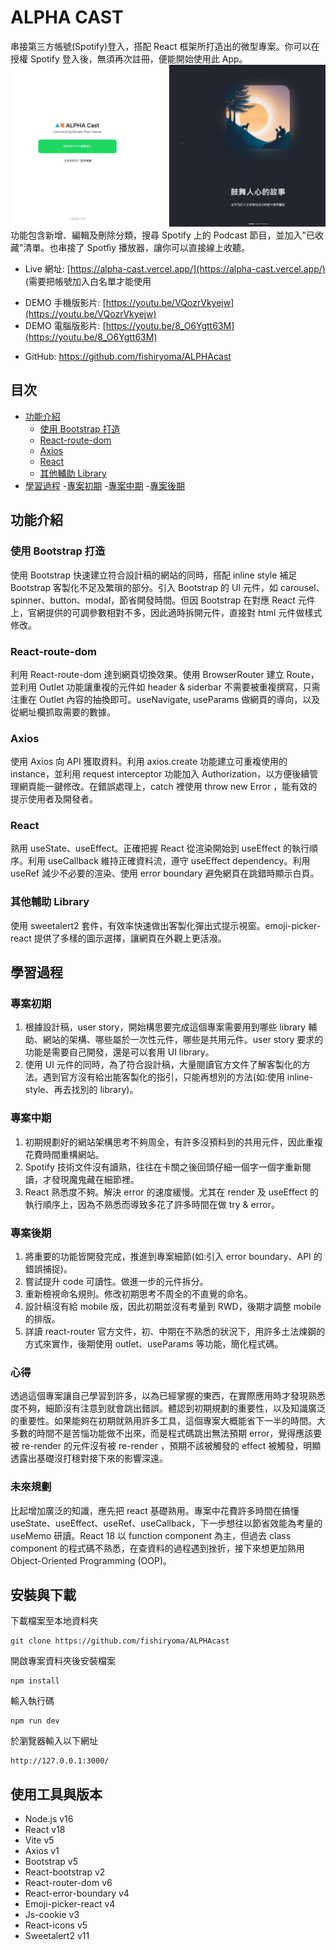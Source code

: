 # ALPHA CAST

串接第三方帳號(Spotify)登入，搭配 React 框架所打造出的微型專案。你可以在授權 Spotify 登入後，無須再次註冊，便能開始使用此 App。
![Alt text](public/demo01.png)
功能包含新增、編輯及刪除分類，搜尋 Spotify 上的 Podcast 節目，並加入"已收藏"清單。也串接了 Spotfiy 播放器，讓你可以直接線上收聽。

- Live 網址: [https://alpha-cast.vercel.app/](https://alpha-cast.vercel.app/)
  (需要把帳號加入白名單才能使用

* DEMO 手機版影片: [https://youtu.be/VQozrVkyejw](https://youtu.be/VQozrVkyejw)
* DEMO 電腦版影片: [https://youtu.be/8_O6Ygtt63M](https://youtu.be/8_O6Ygtt63M)

- GitHub: https://github.com/fishiryoma/ALPHAcast

## 目次

- [功能介紹](##功能介紹)
  - [使用 Bootstrap 打造](###使用-Bootstrap-打造)
  - [React-route-dom](###React-route-dom)
  - [Axios](###Axios)
  - [React](###React)
  - [其他輔助 Library](###其他輔助-Library)
- [學習過程](##學習過程) -[專案初期](###專案初期) -[專案中期](###專案中期) -[專案後期](###專案後期)

## 功能介紹

### 使用 Bootstrap 打造

使用 Bootstrap 快速建立符合設計稿的網站的同時，搭配 inline style 補足 Bootstrap 客製化不足及繁瑣的部分。引入 Bootstrap 的 UI 元件，如 carousel、spinner、button、modal，節省開發時間。但因 Bootstrap 在對應 React 元件上，官網提供的可調參數相對不多，因此適時拆開元件，直接對 html 元件做樣式修改。

### React-route-dom

利用 React-route-dom 達到網頁切換效果。使用 BrowserRouter 建立 Route，並利用 Outlet 功能讓重複的元件如 header & siderbar 不需要被重複撰寫，只需注重在 Outlet 內容的抽換即可。useNavigate, useParams 做網頁的導向，以及從網址欄抓取需要的數據。

### Axios

使用 Axios 向 API 獲取資料。利用 axios.create 功能建立可重複使用的 instance，並利用 request interceptor 功能加入 Authorization，以方便後續管理網頁能一鍵修改。在錯誤處理上，catch 裡使用 throw new Error ，能有效的提示使用者及開發者。

### React

熟用 useState、useEffect。正確把握 React 從渲染開始到 useEffect 的執行順序。利用 useCallback 維持正確資料流，遵守 useEffect dependency。利用 useRef 減少不必要的渲染、使用 error boundary 避免網頁在跳錯時顯示白頁。

### 其他輔助 Library

使用 sweetalert2 套件，有效率快速做出客製化彈出式提示視窗。emoji-picker-react 提供了多樣的圖示選擇，讓網頁在外觀上更活潑。

## 學習過程

### 專案初期

1. 根據設計稿，user story，開始構思要完成這個專案需要用到哪些 library 輔助、網站的架構、哪些屬於一次性元件，哪些是共用元件。user story 要求的功能是需要自己開發，還是可以套用 UI library。
2. 使用 UI 元件的同時，為了符合設計稿，大量閱讀官方文件了解客製化的方法。遇到官方沒有給出能客製化的指引，只能再想別的方法(如:使用 inline-style、再去找別的 library)。

### 專案中期

1. 初期規劃好的網站架構思考不夠周全，有許多沒預料到的共用元件，因此重複花費時間重構網站。
2. Spotify 技術文件沒有讀熟，往往在卡關之後回頭仔細一個字一個字重新閱讀，才發現魔鬼藏在細節裡。
3. React 熟悉度不夠。解決 error 的速度緩慢。尤其在 render 及 useEffect 的執行順序上，因為不熟悉而導致多花了許多時間在做 try & error。

### 專案後期

1. 將重要的功能皆開發完成，推進到專案細節(如:引入 error boundary、API 的錯誤捕捉)。
2. 嘗試提升 code 可讀性。做進一步的元件拆分。
3. 重新檢視命名規則。修改初期思考不周全的不直覺的命名。
4. 設計稿沒有給 mobile 版，因此初期並沒有考量到 RWD，後期才調整 mobile 的排版。
5. 詳讀 react-router 官方文件，初、中期在不熟悉的狀況下，用許多土法煉鋼的方式來實作，後期使用 outlet、useParams 等功能，簡化程式碼。

### 心得

透過這個專案讓自己學習到許多，以為已經掌握的東西，在實際應用時才發現熟悉度不夠，細節沒有注意到就會跳出錯誤。體認到初期規劃的重要性，以及知識廣泛的重要性。如果能夠在初期就熟用許多工具，這個專案大概能省下一半的時間。大多數的時間不是苦惱功能做不出來，而是程式碼跳出無法預期 error，覺得應該要被 re-render 的元件沒有被 re-render ，預期不該被觸發的 effect 被觸發，明顯透露出基礎沒打穩對接下來的影響深遠。

### 未來規劃

比起增加廣泛的知識，應先把 react 基礎熟用。專案中花費許多時間在搞懂 useState、useEffect、useRef、useCallback，下一步想往以節省效能為考量的 useMemo 研讀。React 18 以 function component 為主，但過去 class component 的程式碼不熟悉，在查資料的過程遇到挫折，接下來想更加熟用 Object-Oriented Programming (OOP)。

## 安裝與下載

下載檔案至本地資料夾

```
git clone https://github.com/fishiryoma/ALPHAcast
```

開啟專案資料夾後安裝檔案

```
npm install
```

輸入執行碼

```
npm run dev
```

於瀏覽器輸入以下網址

```
http://127.0.0.1:3000/
```

## 使用工具與版本

- Node.js v16
- React v18
- Vite v5
- Axios v1
- Bootstrap v5
- React-bootstrap v2
- React-router-dom v6
- React-error-boundary v4
- Emoji-picker-react v4
- Js-cookie v3
- React-icons v5
- Sweetalert2 v11
